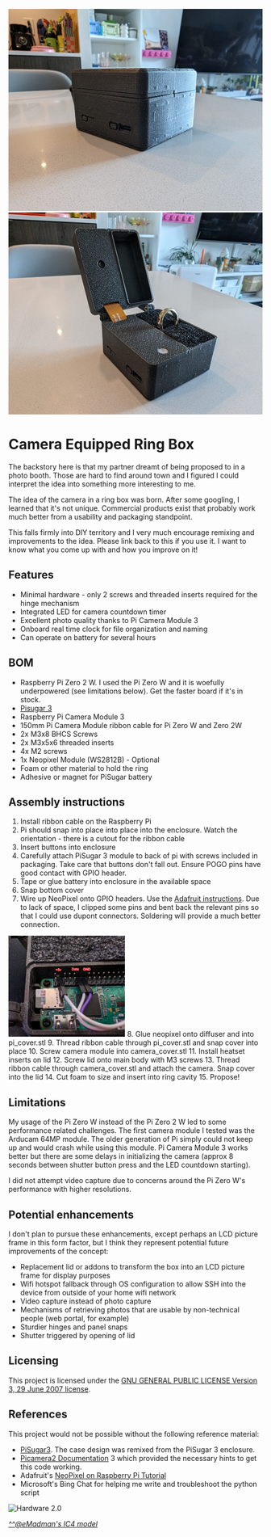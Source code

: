<img src="/pictures/closed_box.jpg" alt="closed ring box" height="400"> <img src="/pictures/open_box.jpg" alt="open ring box" height="400">

# Camera Equipped Ring Box

The backstory here is that my partner dreamt of being proposed to in a photo booth.  Those are hard to find around town and I figured I could interpret the idea into something more interesting to me.

The idea of the camera in a ring box was born.  After some googling, I learned that it's not unique.  Commercial products exist that probably work much better from a usability and packaging standpoint. 

This falls firmly into DIY territory and I very much encourage remixing and improvements to the idea.  Please link back to this if you use it.  I want to know what you come up with and how you improve on it!

## Features
* Minimal hardware - only 2 screws and threaded inserts required for the hinge mechanism
* Integrated LED for camera countdown timer
* Excellent photo quality thanks to Pi Camera Module 3
* Onboard real time clock for file organization and naming
* Can operate on battery for several hours

## BOM
* Raspberry Pi Zero 2 W.  I used the Pi Zero W and it is woefully underpowered (see limitations below).  Get the faster board if it's in stock.
* [Pisugar 3](https://www.tindie.com/products/pisugar/pisugar-3-battery-for-raspberry-pi-zero/)
* Raspberry Pi Camera Module 3
* 150mm Pi Camera Module ribbon cable for Pi Zero W and Zero 2W
* 2x M3x8 BHCS Screws
* 2x M3x5x6 threaded inserts
* 4x M2 screws
* 1x Neopixel Module (WS2812B) - Optional
* Foam or other material to hold the ring
* Adhesive or magnet for PiSugar battery

## Assembly instructions
1. Install ribbon cable on the Raspberry Pi
2. Pi should snap into place into place into the enclosure.  Watch the orientation - there is a cutout for the ribbon cable
3. Insert buttons into enclosure
4. Carefully attach PiSugar 3 module to back of pi with screws included in packaging.  Take care that buttons don't fall out.  Ensure POGO pins have good contact with GPIO header.  
5. Tape or glue battery into enclosure in the available space
6. Snap bottom cover
7. Wire up NeoPixel onto GPIO headers.  Use the [Adafruit instructions](https://learn.adafruit.com/neopixels-on-raspberry-pi/raspberry-pi-wiring#powering-neopixels-from-raspberry-pi-without-level-shifting-3006456).  Due to lack of space, I clipped some pins and bent back the relevant pins so that I could use dupont connectors.  Soldering will provide a much better connection.  
<img src="/pictures/gpio.png" alt="gpio" height="200">
8. Glue neopixel onto diffuser and into pi_cover.stl
9. Thread ribbon cable through pi_cover.stl and snap cover into place
10. Screw camera module into camera_cover.stl
11. Install heatset inserts on lid
12. Screw lid onto main body with M3 screws
13. Thread ribbon cable through camera_cover.stl and attach the camera.  Snap cover into the lid
14. Cut foam to size and insert into ring cavity
15. Propose!

## Limitations 

My usage of the Pi Zero W instead of the Pi Zero 2 W led to some performance related challenges.  The first camera module I tested was the Arducam 64MP module.  The older generation of Pi simply could not keep up and would crash while using this module.  Pi Camera Module 3 works better but there are some delays in initializing the camera (approx 8 seconds between shutter button press and the LED countdown starting).  

I did not attempt video capture due to concerns around the Pi Zero W's performance with higher resolutions.

## Potential enhancements
I don't plan to pursue these enhancements, except perhaps an LCD picture frame in this form factor, but I think they represent potential future improvements of the concept:

* Replacement lid or addons to transform the box into an LCD picture frame for display purposes
* Wifi hotspot fallback through OS configuration to allow SSH into the device from outside of your home wifi network
* Video capture instead of photo capture
* Mechanisms of retrieving photos that are usable by non-technical people (web portal, for example)
* Sturdier hinges and panel snaps
* Shutter triggered by opening of lid

## Licensing
This project is licensed under the [GNU GENERAL PUBLIC LICENSE Version 3, 29 June 2007 license](LICENSE).

## References
This project would not be possible without the following reference material:

* [PiSugar3](https://github.com/PiSugar/PiSugar).  The case design was remixed from the PiSugar 3 enclosure.
* [Picamera2 Documentation](https://github.com/raspberrypi/picamera2) 3 which provided the necessary hints to get this code working.
* Adafruit's [NeoPixel on Raspberry Pi Tutorial](https://learn.adafruit.com/neopixels-on-raspberry-pi/overview) 
* Microsoft's Bing Chat for helping me write and troubleshoot the python script







<img src="Pictures/Schwinn_IC4_MOD.png" alt="Hardware 2.0"/> 

[_^^@eMadman's IC4 model_](https://github.com/doudar/SmartSpin2k/tree/develop/Hardware/MODS/Case%20V2%20-%20Schwinn%20IC4%20Mod)
